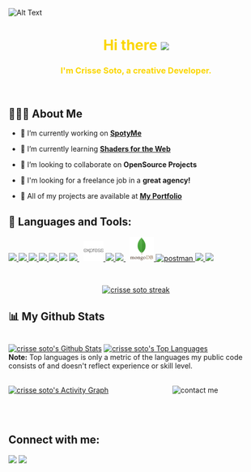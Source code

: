 ![Alt Text](https://cdn.dribbble.com/users/393062/screenshots/7860548/media/09e4b3efdf6e68bb111b5521e90e542b.gif)

<h1 align="center" style="color: #fbd600">Hi there <img src="https://raw.githubusercontent.com/MartinHeinz/MartinHeinz/master/wave.gif" width="30px"></h1>
<h3 align="center" style="color: #fbd600">I'm Crisse Soto, a creative Developer.</h3>

<br/>

## 👩🏾‍💻 About Me

- 🔭 I’m currently working on **[SpotyMe](https://)**

- 🌱 I’m currently learning **[Shaders for the Web](https://www.superhi.com/?r=Crisse)**
  
- 💼 I’m looking to collaborate on **OpenSource Projects**

- 👯 I'm looking for a freelance job in a **great agency!** 

- 🎨 All of my projects are available at **[My Portfolio](https://crissesoto.io)**


## 🚀 Languages and Tools:

<p align="left"> 
    <a href="https://developer.mozilla.org/en-US/docs/Web/JavaScript" target="_blank"> <img src="https://img.icons8.com/color/48/000000/javascript.png"/> </a> 
    <a href="https://reactjs.org/" target="_blank"> <img src="https://img.icons8.com/color/48/000000/react-native.png"/> </a>
    <a href="https://www.typescriptlang.org/" target="_blank"> <img src="https://img.icons8.com/color/48/000000/typescript.png"/> </a>  
    <a href="https://www.w3.org/html/" target="_blank"> <img src="https://img.icons8.com/color/48/000000/html-5.png"/> </a> 
    <a href="https://www.w3schools.com/css/" target="_blank"> <img src="https://img.icons8.com/color/48/000000/css3.png"/> </a> 
    <a href="https://styled-components.com/" target="_blank"><img src="https://img.icons8.com/emoji/48/000000/nail-polish-.png"/></a> 
    <a style="padding-right:8px;" href="https://nodejs.org" target="_blank"> <img src="https://img.icons8.com/color/48/000000/nodejs.png"/> </a>
    <a href="https://expressjs.com" target="_blank"> <img src="https://raw.githubusercontent.com/devicons/devicon/master/icons/express/express-original-wordmark.svg" alt="express" width="40" height="40"/> </a> 
    <a href="https://redux.js.org" target="_blank"> <img src="https://img.icons8.com/color/48/000000/redux.png"/> </a>
    <a style="padding-right:8px;" href="https://graphql.org/" target="_blank"> <img src="https://img.icons8.com/color/48/000000/graphql.png"/> </a>
    <a href="https://www.mongodb.com/" target="_blank"> <img src="https://raw.githubusercontent.com/devicons/devicon/master/icons/mongodb/mongodb-original-wordmark.svg" alt="mongodb" width="48" height="48"/> </a> 
    <a href="https://postman.com" target="_blank"> <img src="https://www.vectorlogo.zone/logos/getpostman/getpostman-icon.svg" alt="postman" width="45" height="45"/> </a>   
    <a href="https://git-scm.com/" target="_blank"> <img src="https://img.icons8.com/color/48/000000/git.png"/> </a> 
    <a href="https://www.shopify.com/" target="_blank"> <img src="https://img.icons8.com/color/48/000000/shopify.png"/> </a>
</p>

<br/>

<p align="center">
    <a href="https://github.com/crissesoto/github-readme-streak-stats">
        <img title="🔥 Get streak stats for your profile at git.io/streak-stats" alt="crisse soto streak" src="https://github-readme-streak-stats.herokuapp.com/?user=crissesoto&theme=dracula&include_all_commits=true&stroke=0000&background=060A0CD0"/>
    </a>
</p>

## 📊 My Github Stats

  <br/>
    <a href="https://github.com/crissesoto/github-readme-stats"><img alt="crisse soto's Github Stats" src="https://github-readme-stats.vercel.app/api?username=crissesoto&show_icons=true&count_private=true&theme=dracula&include_all_commits=true&bg_color=0D1117" /></a>
  <a href="https://github.com/crissesoto/github-readme-stats"><img alt="crisse soto's Top Languages" src="https://github-readme-stats.vercel.app/api/top-langs/?username=crissesoto&langs_count=8&count_private=true&layout=compact&theme=dracula&include_all_commits=true&bg_color=0D1117" /></a>
  <br/>
  <b>Note:</b> Top languages is only a metric of the languages my public code consists of and doesn't reflect experience or skill level.


<br/>
<br/>

<a href="https://github.com/crissesoto/github-readme-activity-graph"><img alt="crisse soto's Activity Graph" src="https://activity-graph.herokuapp.com/graph?username=crissesoto&bg_color=0D1117&color=#dd6387&line=5BCDEC&point=FFFFFF&hide_border=true" /></a>
<img align="right" alt="contact me" height="180" width="180" src="https://i.pinimg.com/originals/73/eb/92/73eb92fbe8408da55daf6c4af5dd5047.gif">


<br/>
<br/>

## Connect with me:
<p align="left">

  <a href = "mailto:soto.crisse@hotmail.com"><img src="https://img.shields.io/badge/-Gmail-%23333?style=for-the-badge&logo=gmail&logoColor=white" target="_blank"></a>
  <a href="https://www.linkedin.com/in/crisse-soto-380468b8/" target="_blank"><img src="https://img.shields.io/badge/-LinkedIn-%230077B5?style=for-the-badge&logo=linkedin&logoColor=white" target="_blank"></a> 

</p>

